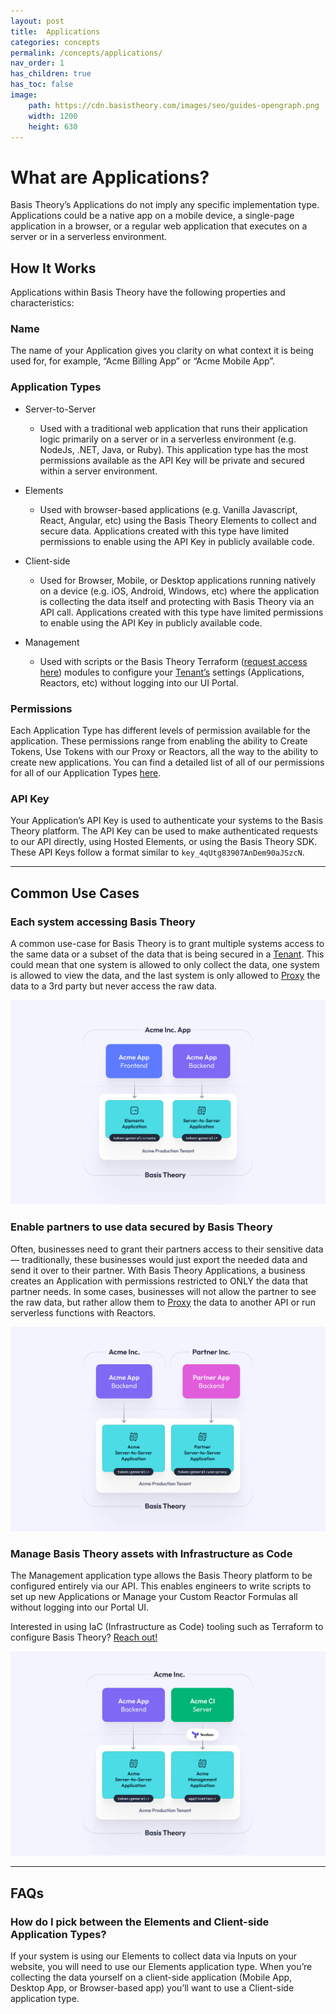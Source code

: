 ```yaml
---
layout: post
title:  Applications
categories: concepts
permalink: /concepts/applications/
nav_order: 1
has_children: true
has_toc: false
image:
    path: https://cdn.basistheory.com/images/seo/guides-opengraph.png
    width: 1200
    height: 630
---
```


# What are Applications?

Basis Theory’s Applications do not imply any specific implementation type. Applications could be a native app on a mobile device, a single-page application in a browser, or a regular web application that executes on a server or in a serverless environment.

## How It Works

Applications within Basis Theory have the following properties and characteristics:

### Name

The name of your Application gives you clarity on what context it is being used for, for example, “Acme Billing App” or “Acme Mobile App”. 

### Application Types

- Server-to-Server
    - Used with a traditional web application that runs their application logic primarily on a server or in a serverless environment (e.g. NodeJs, .NET, Java, or Ruby). This application type has the most permissions available as the API Key will be private and secured within a server environment.
- Elements
    - Used with browser-based applications (e.g. Vanilla Javascript, React, Angular, etc) using the Basis Theory Elements to collect and secure data. Applications created with this type have limited permissions to enable using the API Key in publicly available code.
- Client-side
    - Used for Browser, Mobile, or Desktop applications running natively on a device (e.g. iOS, Android, Windows, etc) where the application is collecting the data itself and protecting with Basis Theory via an API call. Applications created with this type have limited permissions to enable using the API Key in publicly available code.

- Management
    - Used with scripts or the Basis Theory Terraform ([request access here](https://basistheory.com/contact)) modules to configure your [Tenant’s](https://guides.basistheory.com/concepts/tenants/) settings (Applications, Reactors, etc) without logging into our UI Portal.


### Permissions

Each Application Type has different levels of permission available for the application. These permissions range from enabling the ability to Create Tokens, Use Tokens with our Proxy or Reactors, all the way to the ability to create new applications. You can find a detailed list of all of our permissions for all of our Application Types [here](https://docs.basistheory.com/api-reference/#permissions-permission-types).


### API Key

Your Application’s API Key is used to authenticate your systems to the Basis Theory platform. The API Key can be used to make authenticated requests to our API directly, using Hosted Elements, or using the Basis Theory SDK. These API Keys follow a format similar to `key_4qUtg83907AnDem90aJSzcN`.



---

## Common Use Cases

### Each system accessing Basis Theory

A common use-case for Basis Theory is to grant multiple systems access to the same data or a subset of the data that is being secured in a [Tenant](https://guides.basistheory.com/concepts/tenants/). This could mean that one system is allowed to only collect the data, one system is allowed to view the data, and the last system is only allowed to [Proxy](https://guides.basistheory.com/concepts/what-is-the-proxy/) the data to a 3rd party but never access the raw data.


<img src="/assets/images/concepts/applications_each_system.jpeg">

### Enable partners to use data secured by Basis Theory

Often, businesses need to grant their partners access to their sensitive data — traditionally, these businesses would just export the needed data and send it over to their partner. With Basis Theory Applications, a business creates an Application with permissions restricted to ONLY the data that partner needs. In some cases, businesses will not allow the partner to see the raw data, but rather allow them to [Proxy](https://guides.basistheory.com/concepts/what-is-the-proxy/) the data to another API or run serverless functions with Reactors.


<img src="/assets/images/concepts/applications_partners.jpeg">

### Manage Basis Theory assets with Infrastructure as Code

The Management application type allows the Basis Theory platform to be configured entirely via our API. This enables engineers to write scripts to set up new Applications or Manage your Custom Reactor Formulas all without logging into our Portal UI. 

Interested in using IaC (Infrastructure as Code) tooling such as Terraform to configure Basis Theory? [Reach out!](https://basistheory.com/contact)


<img src="/assets/images/concepts/applications_iac.jpeg">

---

## FAQs


### How do I pick between the Elements and Client-side Application Types?

If your system is using our Elements to collect data via Inputs on your website, you will need to use our Elements application type. When you’re collecting the data yourself on a client-side application (Mobile App, Desktop App, or Browser-based app) you’ll want to use a Client-side application type.